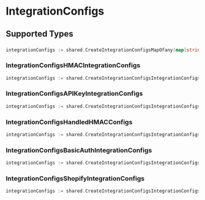 # IntegrationConfigs


## Supported Types

### 

```go
integrationConfigs := shared.CreateIntegrationConfigsMapOfany(map[string]interface{}{/* values here */})
```

### IntegrationConfigsHMACIntegrationConfigs

```go
integrationConfigs := shared.CreateIntegrationConfigsIntegrationConfigsHMACIntegrationConfigs(shared.IntegrationConfigsHMACIntegrationConfigs{/* values here */})
```

### IntegrationConfigsAPIKeyIntegrationConfigs

```go
integrationConfigs := shared.CreateIntegrationConfigsIntegrationConfigsAPIKeyIntegrationConfigs(shared.IntegrationConfigsAPIKeyIntegrationConfigs{/* values here */})
```

### IntegrationConfigsHandledHMACConfigs

```go
integrationConfigs := shared.CreateIntegrationConfigsIntegrationConfigsHandledHMACConfigs(shared.IntegrationConfigsHandledHMACConfigs{/* values here */})
```

### IntegrationConfigsBasicAuthIntegrationConfigs

```go
integrationConfigs := shared.CreateIntegrationConfigsIntegrationConfigsBasicAuthIntegrationConfigs(shared.IntegrationConfigsBasicAuthIntegrationConfigs{/* values here */})
```

### IntegrationConfigsShopifyIntegrationConfigs

```go
integrationConfigs := shared.CreateIntegrationConfigsIntegrationConfigsShopifyIntegrationConfigs(shared.IntegrationConfigsShopifyIntegrationConfigs{/* values here */})
```

